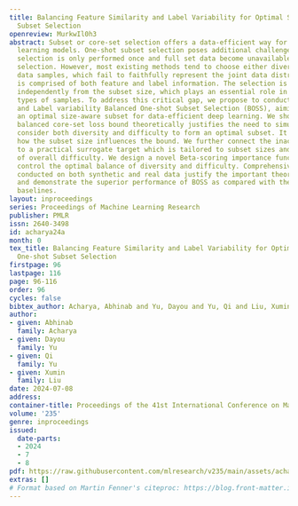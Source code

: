 ```yaml
---
title: Balancing Feature Similarity and Label Variability for Optimal Size-Aware One-shot
  Subset Selection
openreview: MurkwIl0h3
abstract: Subset or core-set selection offers a data-efficient way for training deep
  learning models. One-shot subset selection poses additional challenges as subset
  selection is only performed once and full set data become unavailable after the
  selection. However, most existing methods tend to choose either diverse or difficult
  data samples, which fail to faithfully represent the joint data distribution that
  is comprised of both feature and label information. The selection is also performed
  independently from the subset size, which plays an essential role in choosing what
  types of samples. To address this critical gap, we propose to conduct Feature similarity
  and Label variability Balanced One-shot Subset Selection (BOSS), aiming to construct
  an optimal size-aware subset for data-efficient deep learning. We show that a novel
  balanced core-set loss bound theoretically justifies the need to simultaneously
  consider both diversity and difficulty to form an optimal subset. It also reveals
  how the subset size influences the bound. We further connect the inaccessible bound
  to a practical surrogate target which is tailored to subset sizes and varying levels
  of overall difficulty. We design a novel Beta-scoring importance function to delicately
  control the optimal balance of diversity and difficulty. Comprehensive experiments
  conducted on both synthetic and real data justify the important theoretical properties
  and demonstrate the superior performance of BOSS as compared with the competitive
  baselines.
layout: inproceedings
series: Proceedings of Machine Learning Research
publisher: PMLR
issn: 2640-3498
id: acharya24a
month: 0
tex_title: Balancing Feature Similarity and Label Variability for Optimal Size-Aware
  One-shot Subset Selection
firstpage: 96
lastpage: 116
page: 96-116
order: 96
cycles: false
bibtex_author: Acharya, Abhinab and Yu, Dayou and Yu, Qi and Liu, Xumin
author:
- given: Abhinab
  family: Acharya
- given: Dayou
  family: Yu
- given: Qi
  family: Yu
- given: Xumin
  family: Liu
date: 2024-07-08
address:
container-title: Proceedings of the 41st International Conference on Machine Learning
volume: '235'
genre: inproceedings
issued:
  date-parts:
  - 2024
  - 7
  - 8
pdf: https://raw.githubusercontent.com/mlresearch/v235/main/assets/acharya24a/acharya24a.pdf
extras: []
# Format based on Martin Fenner's citeproc: https://blog.front-matter.io/posts/citeproc-yaml-for-bibliographies/
---
```

